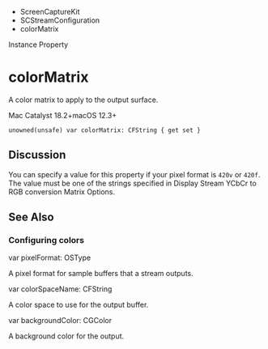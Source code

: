 

- ScreenCaptureKit
- SCStreamConfiguration
-  colorMatrix 

Instance Property

# colorMatrix

A color matrix to apply to the output surface.

Mac Catalyst 18.2+macOS 12.3+

``` source
unowned(unsafe) var colorMatrix: CFString { get set }
```

## Discussion

You can specify a value for this property if your pixel format is `420v` or `420f`. The value must be one of the strings specified in Display Stream YCbCr to RGB conversion Matrix Options.

## See Also

### Configuring colors

var pixelFormat: OSType

A pixel format for sample buffers that a stream outputs.

var colorSpaceName: CFString

A color space to use for the output buffer.

var backgroundColor: CGColor

A background color for the output.

